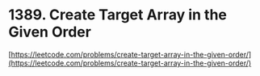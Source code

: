 # 1389. Create Target Array in the Given Order

[https://leetcode.com/problems/create-target-array-in-the-given-order/](https://leetcode.com/problems/create-target-array-in-the-given-order/)

